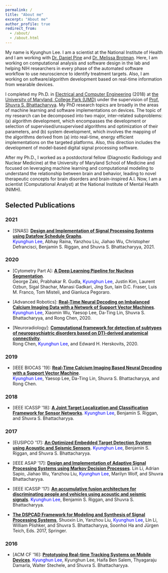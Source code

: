 ```yaml
---
permalink: /
title: "About me"
excerpt: "About me"
author_profile: true
redirect_from: 
  - /about/
  - /about.html
---
```


My name is Kyunghun Lee.  I am a scientist at the National Institute of Health and I am working with [Dr. Daniel Pine](https://www.nimh.nih.gov/research/research-conducted-at-nimh/principal-investigators/daniel-pine.shtml) and [Dr. Melissa Brotman](https://www.nimh.nih.gov/research/research-conducted-at-nimh/research-areas/clinics-and-labs/edb/nnt/dr-melissa-brotman-biography.shtml). 
Here, I am working on computational analysis and software design in the lab and helping NIH researchers in every phase of the automated software workflow to use neuroscience to identify treatment targets. Also, I am working on software/algorithm development based on real-time information from wearable devices.

<!-- While completing my Ph.D. at the University of Maryland, I researched machine learning, software/hardware optimization, and automatic detection and classification system development .  -->

<!-- My name is Kyunghun Lee. I'm currently a Postdoctoral Researcher at [the University of Maryland School of Medicine (UMSOM)](https://www.medschool.umaryland.edu/), working with [Prof. Rong Chen](https://www.medschool.umaryland.edu/profiles/Chen-Rong/).  -->
I completed my Ph.D. in [Electrical and Computer Engineering](https://ece.umd.edu/) (2018) at [the University of Maryland, College Park (UMD)](https://umd.edu/) under the supervision of [Prof. Shuvra S. Bhattacharyya](https://user.eng.umd.edu/~ssb/). My PhD research topics are broadly in the areas of machine learning and software implementations on devices. The topic of my research can be decomposed into two major, inter-related subproblems: (a) algorithm development, which encompasses the development or selection of supervised/unsupervised algorithms and optimization of their parameters, and (b) system development, which involves the mapping of the algorithms derived from (a) into real-time, energy efficient implementations on the targeted platforms. Also, this direction includes the development of model-based digital signal processing software. 

After my Ph.D., I worked as a postdoctoral fellow (Diagnostic Radiology and Nuclear Medicine) at the University of Maryland School of Medicine and focused on leveraging machine learning and computational modeling to understand the relationship between brain and behavior, leading to novel therapeutic concepts for brain disorders and brain-inspired A.I. Now, I am a scientist (Computational Analyst) at the National Institute of Mental Health (NIMH).

<!-- From 2014 through 2018, I worked with [US Army Research Laboratory (ARL)](https://www.arl.army.mil/) as a summer research intern.  I have worked with different datasets for different applications. For example, acoustic and seismic datasets have been used for surveillance applications (UMD and ARL). Currently, I am working on neural decoding algorithm developments and implementations based on brain-related features and image datasets (UMSOM and NIH).
 -->
<!-- My goal is to design/build better systems with usable security based on the emprical measurements of the security threats inherent in current our systems and networks. -->

<!-- ## News
- 08/12/2019: Our paper is accepted by BIOCAS2019! -->
<!-- - Mar. 2019: Awarded [the Ann G. Wylie Dissertation Fellowship](https://gradschool.umd.edu/funding/student-fellowships-awards/ann-g-wylie-dissertation-fellowship). -->

## Selected Publications
### 2021
- \[SNAS\]: **[Design and Implementation of Signal Processing Systems using Datafow Schedule Graphs](https://doi.org/10.1007/s42452-020-04135-6)**.  
<span style="color:blue">Kyunghun Lee</span>, Abhay Raina, Yanzhou Liu, Jiahao Wu, Christopher Defrancisci, Benjamin S. Riggan, and Shuvra S. Bhattacharyya, 2021.

### 2020

- \[Cytometry Part A\]: **[A Deep Learning Pipeline for Nucleus Segmentation](https://onlinelibrary.wiley.com/doi/abs/10.1002/cyto.a.24257)**.  
George Zaki, Prabhakar R. Gudla, <span style="color:blue">Kyunghun Lee</span>, Justin Kim, Laurent Ozbun, Sigal Shachar, Manasi Gadkari, Jing Sun, Iain D.C. Fraser, Luis M. Franco, Tom Misteli, and Gianluca Pegoraro.

- \[Advanced Robotics\]: **[Real-Time Neural Decoding on Imbalanced Calcium Imaging
Data with a Network of Support Vector Machines](https://doi.org/10.1080/01691864.2020.1863259)**.  
<span style="color:blue">Kyunghun Lee</span>, Xiaomin Wu, Yaesop Lee, Da-Ting Lin, Shuvra S. Bhattacharyya, and Rong Chen, 2020.

- \[Neuroradiology\]: **[Computational framework for detection of subtypes of neuropsychiatric disorders based on DTI-derived anatomical connectivity](https://pubmed.ncbi.nlm.nih.gov/32894990/)**.  
Rong Chen, <span style="color:blue">Kyunghun Lee</span>, and  Edward H. Herskovits, 2020.


### 2019
<!-- - \[Bioinformatics\]: **Microcircuits based Brain States Decoding**.   -->
<!-- Rong Chen, <span style="color:blue">Kyunghun Lee</span>, Da-Ting Lin, and Shuvra S. Bhattacharyya, 2019, submitted. -->

- \[IEEE BIOCAS '19\]: **[Real-Time Calcium Imaging Based Neural
Decoding with a Support Vector Machine](https://ieeexplore.ieee.org/document/8919061)**.  
<span style="color:blue">Kyunghun Lee</span>, Yaesop Lee, Da-Ting Lin, Shuvra S. Bhattacharyya, and Rong Chen.


### 2018

- \[IEEE ICASSP '18\]: **[A Joint Target Localization and Classification Framework for Sensor Networks](https://ieeexplore.ieee.org/document/8462641)**. 
<span style="color:blue">Kyunghun Lee</span>, Benjamin S. Riggan, and Shuvra S. Bhattacharyya.

### 2017

- \[EUSIPCO '17\]: **[An Optimized Embedded Target Detection System
using Acoustic and Seismic Sensors](https://ieeexplore.ieee.org/document/8081355)**. 
<span style="color:blue">Kyunghun Lee</span>, Benjamin S. Riggan, and Shuvra S. Bhattacharyya. 

- \[IEEE ASAP '17\]: **[Design and Implementation of Adaptive Signal Processing Systems using Markov Decision Processes](https://ieeexplore.ieee.org/document/7995275)**. 
Lin Li, Adrian Sapio, Jiahao Wu, Yanzhou Liu, <span style="color:blue">Kyunghun Lee</span>, Marilyn Wolf, and Shuvra Bhattacharyya.

- \[IEEE ICASSP '17\]: **[An accumulative fusion architecture for discriminating people and vehicles using acoustic and seismic signals](https://ieeexplore.ieee.org/document/7952702)**. 
<span style="color:blue">Kyunghun Lee</span>, Benjamin S. Riggan, and Shuvra S. Bhattacharyya.

- **[The DSPCAD Framework for Modeling and Synthesis of Signal Processing
Systems](https://link.springer.com/referenceworkentry/10.1007%2F978-94-017-7267-9_36)**, Shuoxin Lin, Yanzhou Liu, <span style="color:blue">Kyunghun Lee</span>, Lin Li, William Plishker, and Shuvra S. Bhattacharyya, Soonhoi Ha and Jürgen Teich, Eds. 2017, Springer.

### 2016

- \[ACM CF '16\]: **[Prototyping Real-time Tracking Systems on Mobile Devices](https://dl.acm.org/citation.cfm?doid=2903150.2903471)**. 
<span style="color:blue">Kyunghun Lee</span>, Kyunghun Lee, Haifa Ben Salem, Thyagaraju Damarla, Walter Stechele, and Shuvra S. Bhattacharyya.
